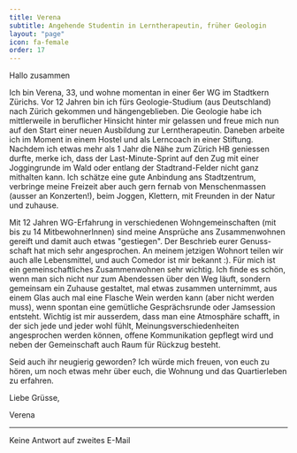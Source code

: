 ```yaml
---
title: Verena
subtitle: Angehende Studentin in Lerntherapeutin, früher Geologin
layout: "page"
icon: fa-female
order: 17
---
```


Hallo zusammen

Ich bin Verena, 33, und wohne momentan in einer 6er WG im Stadtkern Zürichs.
Vor 12 Jahren bin ich fürs Geologie-Studium (aus Deutschland) nach Zürich gekommen und hängengeblieben. Die Geologie habe ich mittlerweile in beruflicher Hinsicht hinter mir gelassen und freue mich nun auf den Start einer neuen Ausbildung zur Lerntherapeutin. Daneben arbeite ich im Moment in einem Hostel und als Lerncoach in einer Stiftung.
Nachdem ich etwas mehr als 1 Jahr die Nähe zum Zürich HB geniessen durfte, merke ich, dass der Last-Minute-Sprint auf den Zug mit einer Joggingrunde im Wald oder entlang der Stadtrand-Felder nicht ganz mithalten kann. Ich schätze eine gute Anbindung ans Stadtzentrum, verbringe meine Freizeit aber auch gern fernab von Menschenmassen (ausser an Konzerten!), beim Joggen, Klettern, mit Freunden in der Natur und zuhause.
 
Mit 12 Jahren WG-Erfahrung in verschiedenen Wohngemeinschaften (mit bis zu 14 MitbewohnerInnen) sind meine Ansprüche ans Zusammenwohnen gereift und damit auch etwas "gestiegen". Der Beschrieb eurer Genuss-schaft hat mich sehr angesprochen. An meinem jetzigen Wohnort teilen wir auch alle Lebensmittel, und auch Comedor ist mir bekannt :). Für mich ist ein gemeinschaftliches Zusammenwohnen sehr wichtig. Ich finde es schön, wenn man sich nicht nur zum Abendessen über den Weg läuft, sondern gemeinsam ein Zuhause gestaltet, mal etwas zusammen unternimmt, aus einem Glas auch mal eine Flasche Wein werden kann (aber nicht werden muss), wenn spontan eine gemütliche Gesprächsrunde oder Jamsession entsteht. Wichtig ist mir ausserdem, dass man eine Atmosphäre schafft, in der sich jede und jeder wohl fühlt, Meinungsverschiedenheiten angesprochen werden können, offene Kommunikation gepflegt wird und neben der Gemeinschaft auch Raum für Rückzug besteht.

Seid auch ihr neugierig geworden? Ich würde mich freuen, von euch zu hören, um noch etwas mehr über euch, die Wohnung und das Quartierleben zu erfahren.

Liebe Grüsse,

Verena

---

Keine Antwort auf zweites E-Mail
